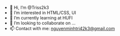- 👋 Hi, I’m @Triss2k3
- 👀 I’m interested in HTML/CSS, UI
- 🌱 I’m currently learning at HUFI
- 💞️ I’m looking to collaborate on ...
- 📫 Contact with me: nguyenminhtri42k3@gmail.com

<!---
Triss2k3/Triss2k3 is a ✨ special ✨ repository because its `README.md` (this file) appears on your GitHub profile.
You can click the Preview link to take a look at your changes.
--->
